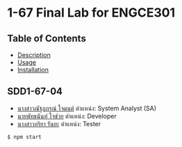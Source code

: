 # 1-67 Final Lab for ENGCE301

## Table of Contents
- [Description](#description)
- [Usage](#usage)
- [Installation](#installation)

## SDD1-67-04
- [นางสาวณัฐฎภรณ์  ใจมนต์](https://github.com/Khunnine) ตำแหน่ง: System Analyst (SA)
- [นายพัทธนันท์  ใจช่วย](https://github.com/ItsPatthanan)  ตำแหน่ง: Developer
- [นางสาวอริยา  รันยะ](https://github.com/NANI2D21) ตำแหน่ง: Tester

```bash
$ npm start
